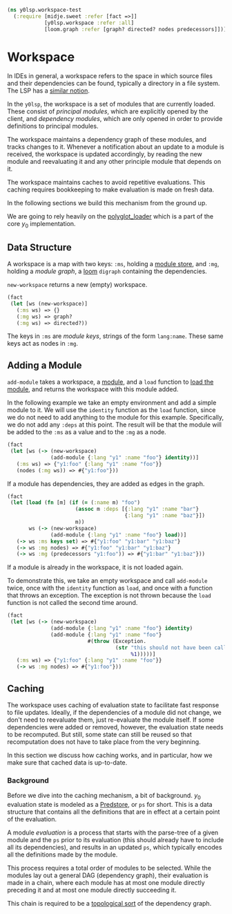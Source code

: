 ```clojure
(ns y0lsp.workspace-test
  (:require [midje.sweet :refer [fact =>]]
            [y0lsp.workspace :refer :all]
            [loom.graph :refer [graph? directed? nodes predecessors]]))

```
# Workspace

In IDEs in general, a workspace refers to the space in which source files and
their dependencies can be found, typically a directory in a file system. The
LSP has a [similar
notion](https://microsoft.github.io/language-server-protocol/specifications/lsp/3.17/specification/#workspaceFeatures).

In the `y0lsp`, the workspace is a set of modules that are currently loaded.
These consist of _principal modules_, which are explicitly opened by the
client, and _dependency modules_, which are only opened in order to provide
definitions to principal modules.

The workspace maintains a dependency graph of these modules, and tracks
changes to it. Whenever a notification about an update to a module is
received, the workspace is updated accordingly, by reading the new module and
reevaluating it and any other principle module that depends on it.

The workspace maintains caches to avoid repetitive evaluations. This caching
requires bookkeeping to make evaluation is made on fresh data.

In the following sections we build this mechanism from the ground up.

We are going to rely heavily on the
[polyglot_loader](../../doc/polyglot_loader.md) which is a part of the core
$y_0$ implementation.

## Data Structure

A workspace is a map with two keys: `:ms`, holding a [module
store](../../doc/polyglot_loader.md#module-store), and `:mg`, holding a
_module graph_, a [loom](https://cljdoc.org/d/aysylu/loom/1.0.2/doc/readme)
`digraph` containing the dependencies.

`new-workspace` returns a new (empty) workspace.
```clojure
(fact
 (let [ws (new-workspace)]
   (:ms ws) => {}
   (:mg ws) => graph?
   (:mg ws) => directed?))

```
The keys in `:ms` are _module keys_, strings of the form `lang:name`. These
same keys act as nodes in `:mg`.

## Adding a Module

`add-module` takes a workspace, a
[module](../../doc/polyglot_loader.md#module-and-language-representation),
and a `load` function to [load the
module](../../doc/polyglot_loader.md#loading-a-single-module), and returns
the workspace with this module added.

In the following example we take an empty environment and add a simple module
to it. We will use the `identity` function as the `load` function, since we
do not need to add anything to the module for this example. Specifically, we
do not add any `:deps` at this point. The result will be that the module will
be added to the `:ms` as a value and to the `:mg` as a node.
```clojure
(fact
 (let [ws (-> (new-workspace)
              (add-module {:lang "y1" :name "foo"} identity))]
   (:ms ws) => {"y1:foo" {:lang "y1" :name "foo"}}
   (nodes (:mg ws)) => #{"y1:foo"}))

```
If a module has dependencies, they are added as edges in the graph.
```clojure
(fact
 (let [load (fn [m] (if (= (:name m) "foo")
                      (assoc m :deps [{:lang "y1" :name "bar"}
                                      {:lang "y1" :name "baz"}])
                      m))
       ws (-> (new-workspace)
              (add-module {:lang "y1" :name "foo"} load))]
   (-> ws :ms keys set) => #{"y1:foo" "y1:bar" "y1:baz"}
   (-> ws :mg nodes) => #{"y1:foo" "y1:bar" "y1:baz"}
   (-> ws :mg (predecessors "y1:foo")) => #{"y1:bar" "y1:baz"}))

```
If a module is already in the workspace, it is not loaded again.

To demonstrate this, we take an empty workspace and call `add-module` twice,
once with the `identity` function as `load`, and once with a function that
throws an exception. The exception is not thrown because the `load` function
is not called the second time around.
```clojure
(fact
 (let [ws (-> (new-workspace)
              (add-module {:lang "y1" :name "foo"} identity)
              (add-module {:lang "y1" :name "foo"}
                          #(throw (Exception.
                                   (str "this should not have been called: "
                                        %1)))))]
   (:ms ws) => {"y1:foo" {:lang "y1" :name "foo"}}
   (-> ws :mg nodes) => #{"y1:foo"}))

```
## Caching

The workspace uses caching of evaluation state to facilitate fast response to
file updates. Ideally, if the dependencies of a module did not change, we
don't need to reevaluate them, just re-evaluate the module itself. If some
dependencies were added or removed, however, the evaluation state needs to be
recomputed. But still, some state can still be reused so that recomputation
does not have to take place from the very beginning.

In this section we discuss how caching works, and in particular, how we make
sure that cached data is up-to-date.

### Background

Before we dive into the caching mechanism, a bit of background. $y_0$
evaluation state is modeled as a [Predstore](../../doc/predstore.md), or `ps`
for short. This is a data structure that contains all the definitions that
are in effect at a certain point of the evaluation.

A module _evaluation_ is a process that starts with the parse-tree of a given
module and the `ps` prior to its evaluation (this should already have to
include all its dependencies), and results in an updated `ps`, which
typically encodes all the definitions made by the module.

This process requires a total order of modules to be selected. While the
modules lay out a general DAG (dependency graph), their evaluation is made in
a chain, where each module has at most one module directly preceding it and
at most one module directly succeeding it.

This chain is required to be a [topological
sort](https://en.wikipedia.org/wiki/Topological_sorting) of the dependency
graph.
